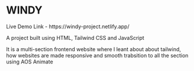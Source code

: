 <h1>WINDY</h1>
Live Demo Link - https://windy-project.netlify.app/
<p>A project built using HTML, Tailwind CSS and JavaScript</p>
<p>It is a multi-section frontend website where I leant about about tailwind, how websites are made responsive and smooth trabsition to all the section using AOS Animate</p>



